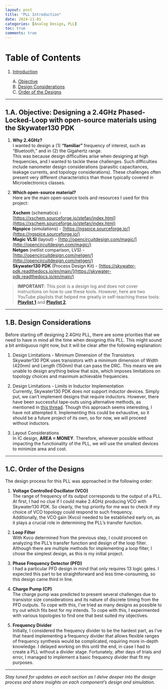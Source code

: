 ```yaml
---
layout: post
title: "PLL Introduction"
date: 2024-11-01
categories: [Analog Design, PLL]
toc: true
comments: true
---
```


# Table of Contents

1. [Introduction](#introduction)
  
   A. [Objective](#1a-objective-designing-a-24ghz-phased-locked-loop-with-open-source-materials-using-the-skywater130-pdk)  
   B. [Design Considerations](#1b-design-considerations)  
   C. [Order of the Designs](#1c-order-of-the-designs)  

---

## 1.A. Objective: Designing a 2.4GHz Phased-Locked-Loop with open-source materials using the Skywater130 PDK

1. **Why 2.4GHz?**  
I wanted to design a (1) **“familiar”** frequency of interest, such as “Bluetooth,” and in (2) the Gigahertz range.  
This was because design difficulties arise when designing at high frequencies, and I wanted to tackle these challenges. Such difficulties include nanometer design considerations (parasitic capacitances, leakage currents, and topology considerations). These challenges often present very different characteristics than those typically covered in Microelectronics classes.  
  
2. **Which open-source material?**  
Here are the main open-source tools and resources I used for this project:

    **Xschem** (schematics) - [https://xschem.sourceforge.io/stefan/index.html](https://xschem.sourceforge.io/stefan/index.html)  
    **Ngspice** (simulations) - [https://ngspice.sourceforge.io/](https://ngspice.sourceforge.io/)  
    **Magic VLSI** (layout) - [http://opencircuitdesign.com/magic/](http://opencircuitdesign.com/magic/)  
    **Netgen** (netlist comparison, LVS) - [http://opencircuitdesign.com/netgen/](http://opencircuitdesign.com/netgen/)  
    **Skywater130 PDK** (Process Design Kit) - [https://skywater-pdk.readthedocs.io/en/main/](https://skywater-pdk.readthedocs.io/en/main/)


> **IMPORTANT**: This post is a design log and does not cover instructions on how to use these tools. However, here are two YouTube playlists that helped me greatly in self-teaching these tools: **[Playlist 1](https://www.youtube.com/playlist?list=PLgsDG5BJZpBTEUaxjfvYUiMPpUPU_vQpr)** and **[Playlist 2](https://www.youtube.com/watch?v=bYbkz8FXnsQ)**.

---

## 1.B. Design Considerations

Before starting off designing 2.4GHz PLL, there are some priorities that we need to have in mind all the time when designing this PLL. This might sound a bit ambiguous right now, but it will be clear after the following explanation:

  1. Design Limitations - Minimum Dimension of the Transistors  
  Skywater130 PDK uses transistors with a minimum dimension of Width (420nm) and Length (150nm) that can pass the DRC. This means we are unable to design anything below that size, which imposes limitations on topology choices and maximum achievable frequencies.

  2. Design Limitations - Limits in Inductor Implementation  
  Currently, Skywater130 PDK does not support inductor devices. Simply put, we can’t implement designs that require inductors. However, there have been successful tape-outs using alternative methods, as mentioned in [this thread](#). Though this approach seems interesting, I have not attempted it. Implementing this could be exhaustive, so it should be a future project of its own, so for now, we will proceed without inductors.

  3. Layout Considerations  
  In IC design, **AREA = MONEY**. Therefore, wherever possible without impacting the functionality of the PLL, we will use the smallest devices to minimize area and cost.

---

## 1.C. Order of the Designs

The design process for this PLL was approached in the following order:

1. **Voltage Controlled Oscillator (VCO)**  
   The range of frequency of its output corresponds to the output of a PLL. At first, I had no clue if I could make 2.4GHz producing VCO with Skywater130 PDK. So clearly, the top priority for me was to check if my choice of VCO topology could respond to such frequency.  
   Additionally, the VCO gain (Kvco) needed to be established early on, as it plays a crucial role in determining the PLL’s transfer function.

2. **Loop Filter**  
   With Kvco determined from the previous step, I could proceed on analyzing the PLL’s transfer function and design of the loop filter. Although there are multiple methods for implementing a loop filter, I chose the simplest design, as this is my initial project.

3. **Phase Frequency Detector (PFD)**  
   I had a particular PFD design in mind that only requires 13 logic gates. I expected this part to be straightforward and less time-consuming, so this design came third in line.

4. **Charge Pump (CP)**  
   The charge pump was predicted to present several challenges due to transistor size considerations and its nature of discrete timing from the PFD outputs. To cope with this, I’ve tried as many designs as possible to try out which fits best for my intends. To cope with this, I experimented with various topologies to find one that best suited my objectives.

5. **Frequency Divider**  
   Initially, I considered the frequency divider to be the hardest part, as I’ve that heard implementing a frequency divider that allows flexible ranges of frequency synthesis would be complicated, requiring more in-depth knowledge. I delayed working on this until the end, in case I had to create a PLL without a divider stage. Fortunately, after days of trials and error, I managed to implement a basic frequency divider that fit my purposes.

---

*Stay tuned for updates on each section as I delve deeper into the design process and share insights on each component’s design and simulation.*
